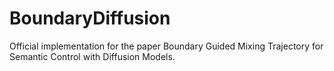 # BoundaryDiffusion
Official implementation for the paper Boundary Guided Mixing Trajectory for Semantic Control with Diffusion Models.
